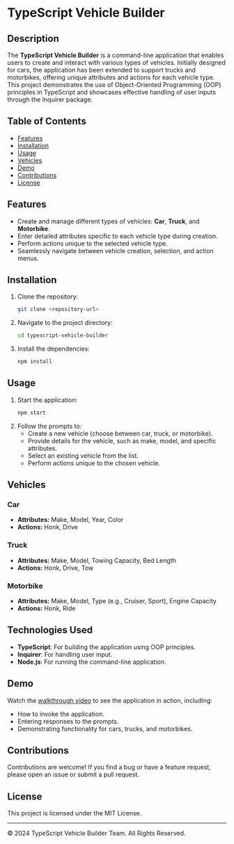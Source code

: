 # TypeScript Vehicle Builder

## Description
The **TypeScript Vehicle Builder** is a command-line application that enables users to create and interact with various types of vehicles. Initially designed for cars, the application has been extended to support trucks and motorbikes, offering unique attributes and actions for each vehicle type. This project demonstrates the use of Object-Oriented Programming (OOP) principles in TypeScript and showcases effective handling of user inputs through the Inquirer package.

## Table of Contents

- [Features](#features)
- [Installation](#installation)
- [Usage](#usage)
- [Vehicles](#vehicles)
- [Demo](#demo)
- [Contributions](#contributions)
- [License](#license)


## Features
- Create and manage different types of vehicles: **Car**, **Truck**, and **Motorbike**.
- Enter detailed attributes specific to each vehicle type during creation.
- Perform actions unique to the selected vehicle type.
- Seamlessly navigate between vehicle creation, selection, and action menus.

## Installation
1. Clone the repository:
   ```bash
   git clone <repository-url>
   ```
2. Navigate to the project directory:
   ```bash
   cd typescript-vehicle-builder
   ```
3. Install the dependencies:
   ```bash
   npm install
   ```

## Usage
1. Start the application:
   ```bash
   npm start
   ```
2. Follow the prompts to:
   - Create a new vehicle (choose between car, truck, or motorbike).
   - Provide details for the vehicle, such as make, model, and specific attributes.
   - Select an existing vehicle from the list.
   - Perform actions unique to the chosen vehicle.

## Vehicles
### Car
- **Attributes:** Make, Model, Year, Color
- **Actions:** Honk, Drive

### Truck
- **Attributes:** Make, Model, Towing Capacity, Bed Length
- **Actions:** Honk, Drive, Tow

### Motorbike
- **Attributes:** Make, Model, Type (e.g., Cruiser, Sport), Engine Capacity
- **Actions:** Honk, Ride

## Technologies Used
- **TypeScript**: For building the application using OOP principles.
- **Inquirer**: For handling user input.
- **Node.js**: For running the command-line application.

## Demo
Watch the [walkthrough video](<insert-video-link-here>) to see the application in action, including:
- How to invoke the application.
- Entering responses to the prompts.
- Demonstrating functionality for cars, trucks, and motorbikes.

## Contributions
Contributions are welcome! If you find a bug or have a feature request, please open an issue or submit a pull request.

## License
This project is licensed under the MIT License.

---
&copy; 2024 TypeScript Vehicle Builder Team. All Rights Reserved.

